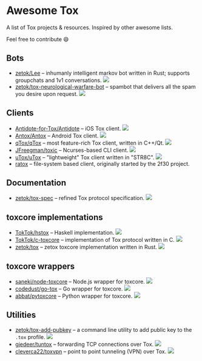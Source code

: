# Awesome Tox

A list of Tox projects & resources. Inspired by other awesome lists.

Feel free to contribute :smile:

## Bots

* [zetok/Lee](https://github.com/zetok/Lee) – inhumanly intelligent markov bot written in Rust; supports groupchats and 1v1 conversations. [<img src="https://travis-ci.org/zetok/Lee.svg?branch=master">](https://travis-ci.org/zetok/Lee)
* [zetok/tox-neurological-warfare-bot](https://github.com/zetok/tox-neurological-warfare-bot) – spambot that delivers all the spam you desire upon request. [<img src="https://travis-ci.org/zetok/tox-neurological-warfare-bot.svg?branch=master">](https://travis-ci.org/zetok/tox-neurological-warfare-bot)

## Clients

* [Antidote-for-Tox/Antidote](https://github.com/Antidote-for-Tox/Antidote) – iOS Tox client. [<img src="https://travis-ci.org/Antidote-for-Tox/Antidote.svg?branch=master">](https://travis-ci.org/Antidote-for-Tox/Antidote)
* [Antox/Antox](https://github.com/Antox/Antox) – Android Tox client. [<img src="https://travis-ci.org/Antox/Antox.svg?branch=master">](https://travis-ci.org/Antox/Antox)
* [qTox/qTox](https://github.com/qTox/qTox) – most feature-rich Tox client, written in C++/Qt. [<img src="https://travis-ci.org/qTox/qTox.svg?branch=master">](https://travis-ci.org/qTox/qTox)
* [JFreegman/toxic](https://github.com/JFreegman/toxic) – Ncurses-based CLI client. [<img src="https://travis-ci.org/JFreegman/toxic.svg?branch=master">](https://travis-ci.org/JFreegman/toxic)
* [uTox/uTox](https://github.com/uTox/uTox) – "lightweight" Tox client written in "STR8C". [<img src="https://travis-ci.org/uTox/uTox.svg?branch=master">](https://travis-ci.org/uTox/uTox)
* [ratox](http://git.z3bra.org/ratox/log.html) – file-system based client, originally started by the 2f30 project.

## Documentation

* [zetok/tox-spec](https://github.com/zetok/tox-spec) – refined Tox protocol specification. [<img src="https://travis-ci.org/zetok/tox-spec.svg?branch=master">](https://travis-ci.org/zetok/tox-spec)

## toxcore implementations

* [TokTok/hstox](https://github.com/TokTok/hstox) – Haskell implementation. [<img src="https://travis-ci.org/TokTok/hstox.svg?branch=master">](https://travis-ci.org/TokTok/hstox)
* [TokTok/c-toxcore](https://github.com/TokTok/c-toxcore) – implementation of Tox protocol written in C. [<img src="https://travis-ci.org/TokTok/c-toxcore.svg?branch=master">](https://travis-ci.org/TokTok/c-toxcore)
* [zetok/tox](https://github.com/zetok/tox) – zetox toxcore implementation written in Rust. [<img src="https://travis-ci.org/zetok/tox.svg?branch=master">](https://travis-ci.org/zetok/tox)

## toxcore wrappers

* [saneki/node-toxcore](https://github.com/saneki/node-toxcore) – Node.js wrapper for toxcore. [<img src="https://travis-ci.org/saneki/node-toxcore.svg?branch=master">](https://travis-ci.org/saneki/node-toxcore)
* [codedust/go-tox](https://github.com/codedust/go-tox) – Go wrapper for toxcore. [<img src="https://travis-ci.org/codedust/go-tox.svg?branch=master">](https://travis-ci.org/codedust/go-tox)
* [abbat/pytoxcore](https://github.com/abbat/pytoxcore) – Python wrapper for toxcore. [<img src="https://travis-ci.org/abbat/pytoxcore.svg?branch=master">](https://travis-ci.org/abbat/pytoxcore)

## Utilities

* [zetok/tox-add-pubkey](https://github.com/zetok/tox-add-pubkey) – a command line utility to add public key to the `.tox` profile. [<img src="https://travis-ci.org/zetok/tox-add-pubkey.svg?branch=master">](https://travis-ci.org/zetok/tox-add-pubkey)
* [gjedeer/tuntox](https://github.com/gjedeer/tuntox) – forwarding TCP connections over Tox. [<img src="https://travis-ci.org/gjedeer/tuntox.svg?branch=master">](https://travis-ci.org/gjedeer/tuntox)
* [cleverca22/toxvpn](https://github.com/cleverca22/toxvpn) – point to point tunneling (VPN) over Tox. [<img src="https://travis-ci.org/cleverca22/toxvpn.svg?branch=master">](https://travis-ci.org/cleverca22/toxvpn)
